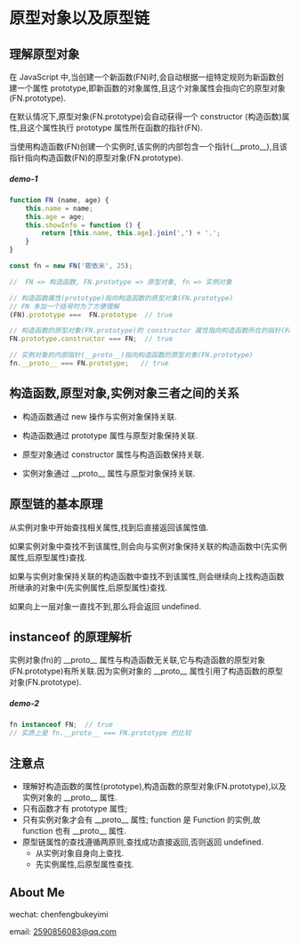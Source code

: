 # 原型对象以及原型链

## 理解原型对象

在 JavaScript 中,当创建一个新函数(FN)时,会自动根据一组特定规则为新函数创建一个属性 prototype,即新函数的对象属性,且这个对象属性会指向它的原型对象(FN.prototype).



在默认情况下,原型对象(FN.prototype)会自动获得一个 constructor (构造函数)属性,且这个属性执行 prototype 属性所在函数的指针(FN).



当使用构造函数(FN)创建一个实例时,该实例的内部包含一个指针(\_\_proto\_\_),且该指针指向构造函数(FN)的原型对象(FN.prototype).



##### demo-1

```js
function FN (name, age) {
	this.name = name;
    this.age = age;
    this.showInfo = function () {
        return [this.name, this.age].join(',') + '.';
    }
}

const fn = new FN('筱依米', 25);

//  FN => 构造函数, FN.prototype => 原型对象, fn => 实例对象

// 构造函数属性(prototype)指向构造函数的原型对象(FN.prototype)
// FN 多加一个括号时为了方便理解
(FN).prototype ===  FN.prototype  // true

// 构造函数的原型对象(FN.prototype)的 constructor 属性指向构造函数所在的指针(FN)
FN.prototype.constructor === FN;  // true

// 实例对象的内部指针(__proto__)指向构造函数的原型对象(FN.prototype)
fn.__proto__ === FN.prototype;   // true


```



## 构造函数,原型对象,实例对象三者之间的关系

- 构造函数通过 new 操作与实例对象保持关联.

- 构造函数通过 prototype 属性与原型对象保持关联.

- 原型对象通过 constructor 属性与构造函数保持关联.

- 实例对象通过 \_\_proto\_\_ 属性与原型对象保持关联. 





## 原型链的基本原理

从实例对象中开始查找相关属性,找到后直接返回该属性值.

如果实例对象中查找不到该属性,则会向与实例对象保持关联的构造函数中(先实例属性,后原型属性)查找.

如果与实例对象保持关联的构造函数中查找不到该属性,则会继续向上找构造函数所继承的对象中(先实例属性,后原型属性)查找.

如果向上一层对象一直找不到,那么将会返回 undefined.





## instanceof 的原理解析

实例对象(fn)的 \_\_proto\_\_ 属性与构造函数无关联,它与构造函数的原型对象(FN.prototype)有所关联.因为实例对象的 \_\_proto\_\_ 属性引用了构造函数的原型对象(FN.prototype).

##### demo-2

```js
fn instanceof FN;  // true
// 实质上是 fn.__proto__ === FN.prototype 的比较
```





## 注意点

- 理解好构造函数的属性(prototype),构造函数的原型对象(FN.prototype),以及实例对象的 \_\_proto\_\_ 属性.
- 只有函数才有 prototype 属性;
- 只有实例对象才会有 \_\_proto\_\_ 属性; function 是 Function 的实例,故 function 也有 \_\_proto\_\_ 属性.
- 原型链属性的查找遵循两原则,查找成功直接返回,否则返回 undefined.
  - 从实例对象自身向上查找.
  - 先实例属性,后原型属性查找.









## About Me

wechat: chenfengbukeyimi

email: 2590856083@qq.com